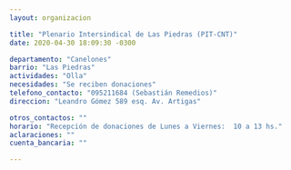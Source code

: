 ```yaml
---
layout: organizacion

title: "Plenario Intersindical de Las Piedras (PIT-CNT)"
date: 2020-04-30 18:09:30 -0300

departamento: "Canelones"
barrio: "Las Piedras"
actividades: "Olla"
necesidades: "Se reciben donaciones"
telefono_contacto: "095211684 (Sebastián Remedios)"
direccion: "Leandro Gómez 589 esq. Av. Artigas"

otros_contactos: ""
horario: "Recepción de donaciones de Lunes a Viernes:  10 a 13 hs."
aclaraciones: ""
cuenta_bancaria: ""

---
```

